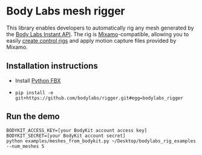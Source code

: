 # Body Labs mesh rigger
This library enables developers to automatically rig any mesh generated by the
[Body Labs Instant API][mesh-docs]. The rig is [Mixamo][mixamo]-compatible,
allowing you to easily [create control rigs][mixamo-scripts] and apply motion
capture files provided by Mixamo.

[mesh-docs]: http://developer.bodylabs.com/instant_api_reference.html#Mesh
[mixamo]: https://www.mixamo.com/
[mixamo-scripts]: https://www.mixamo.com/scripts

## Installation instructions
* Install [Python FBX][python-fbx]

[python-fbx]: http://help.autodesk.com/view/FBX/2015/ENU/?guid=__files_GUID_2F3A42FA_4C19_42F2_BC4F_B9EC64EA16AA_htm

* `pip install -e git+https://github.com/bodylabs/rigger.git#egg=bodylabs_rigger`

## Run the demo
```
BODYKIT_ACCESS_KEY=[your BodyKit account access key]
BODYKIT_SECRET=[your BodyKit account secret]
python examples/meshes_from_bodykit.py ~/Desktop/bodylabs_rig_examples --num_meshes 5
```
